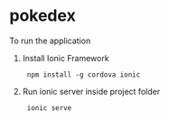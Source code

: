 # pokedex
To run the application

1. Install Ionic Framework

		npm install -g cordova ionic

2. Run ionic server inside project folder

		ionic serve
